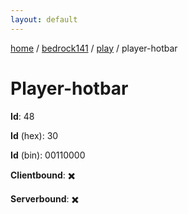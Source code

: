 ```yaml
---
layout: default
---
```


[home](/)  /  [bedrock141](/protocol/bedrock141)  /  [play](/protocol/bedrock141/play)  /  player-hotbar

# Player-hotbar

**Id**: 48

**Id** (hex): 30

**Id** (bin): 00110000

**Clientbound**: ✖️

**Serverbound**: ✖️

